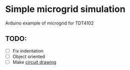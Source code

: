 # Simple microgrid simulation
Arduino example of microgrid for TDT4102

## TODO:

- [ ] Fix indentation
- [ ] Object oriented
- [ ] Make [circuit drawing](http://fritzing.org/home/)
